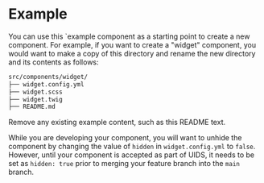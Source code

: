 # Example

You can use this `example component as a starting point to create a new component. For example, if you want to create a "widget" component, you would want to make a copy of this directory and rename the new directory and its contents as follows:
```bash
src/components/widget/
├── widget.config.yml
├── widget.scss
├── widget.twig
├── README.md
```

Remove any existing example content, such as this README text.

While you are developing your component, you will want to unhide the component by changing the value of `hidden` in `widget.config.yml` to `false`. However, until your component is accepted as part of UIDS, it needs to be set as `hidden: true` prior to merging your feature branch into the `main` branch.

